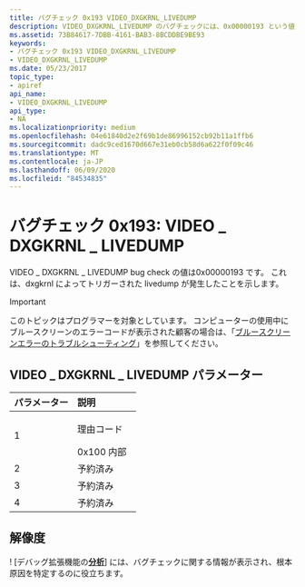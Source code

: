 ```yaml
---
title: バグチェック 0x193 VIDEO_DXGKRNL_LIVEDUMP
description: VIDEO_DXGKRNL_LIVEDUMP のバグチェックには、0x00000193 という値が指定されています。 これは、dxgkrnl によってトリガーされた livedump が発生したことを示します。
ms.assetid: 73B84617-7DBB-4161-BAB3-8BCDDBE9BE93
keywords:
- バグチェック 0x193 VIDEO_DXGKRNL_LIVEDUMP
- VIDEO_DXGKRNL_LIVEDUMP
ms.date: 05/23/2017
topic_type:
- apiref
api_name:
- VIDEO_DXGKRNL_LIVEDUMP
api_type:
- NA
ms.localizationpriority: medium
ms.openlocfilehash: 04e61840d2e2f69b1de86996152cb92b11a1ffb6
ms.sourcegitcommit: dadc9ced1670d667e31eb0cb58d6a622f0f09c46
ms.translationtype: MT
ms.contentlocale: ja-JP
ms.lasthandoff: 06/09/2020
ms.locfileid: "84534835"
---
```

# <a name="bug-check-0x193-video_dxgkrnl_livedump"></a>バグチェック 0x193: VIDEO \_ DXGKRNL \_ LIVEDUMP


VIDEO \_ DXGKRNL \_ LIVEDUMP bug check の値は0x00000193 です。 これは、dxgkrnl によってトリガーされた livedump が発生したことを示します。

> [!IMPORTANT]
> このトピックはプログラマーを対象としています。 コンピューターの使用中にブルースクリーンのエラーコードが表示された顧客の場合は、「[ブルースクリーンエラーのトラブルシューティング](https://www.windows.com/stopcode)」を参照してください。


## <a name="video_dxgkrnl_livedump-parameters"></a>VIDEO \_ DXGKRNL \_ LIVEDUMP パラメーター


<table>
<colgroup>
<col width="50%" />
<col width="50%" />
</colgroup>
<thead>
<tr class="header">
<th align="left">パラメーター</th>
<th align="left">説明</th>
</tr>
</thead>
<tbody>
<tr class="odd">
<td align="left">1</td>
<td align="left"><p>理由コード</p>
0x100 内部</td>
</tr>
<tr class="even">
<td align="left">2</td>
<td align="left">予約済み</td>
</tr>
<tr class="odd">
<td align="left">3</td>
<td align="left">予約済み</td>
</tr>
<tr class="even">
<td align="left">4</td>
<td align="left">予約済み</td>
</tr>
</tbody>
</table>

## <a name="resolution"></a>解像度
! [デバッグ拡張機能の[**分析**](-analyze.md)] には、バグチェックに関する情報が表示され、根本原因を特定するのに役立ちます。
 

 

 




